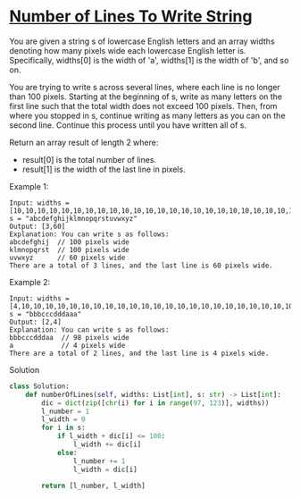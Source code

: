 # [Number of Lines To Write String](https://leetcode.com/problems/number-of-lines-to-write-string/)

You are given a string s of lowercase English letters and an array widths denoting how many pixels wide each lowercase 
English letter is. Specifically, widths[0] is the width of 'a', widths[1] is the width of 'b', and so on.

You are trying to write s across several lines, where each line is no longer than 100 pixels. Starting at the beginning 
of s, write as many letters on the first line such that the total width does not exceed 100 pixels. Then, from where you
stopped in s, continue writing as many letters as you can on the second line. Continue this process until you have 
written all of s.

Return an array result of length 2 where:

- result[0] is the total number of lines.
- result[1] is the width of the last line in pixels.

Example 1:
```
Input: widths = [10,10,10,10,10,10,10,10,10,10,10,10,10,10,10,10,10,10,10,10,10,10,10,10,10,10], 
s = "abcdefghijklmnopqrstuvwxyz"
Output: [3,60]
Explanation: You can write s as follows:
abcdefghij  // 100 pixels wide
klmnopqrst  // 100 pixels wide
uvwxyz      // 60 pixels wide
There are a total of 3 lines, and the last line is 60 pixels wide.
```
Example 2:
```
Input: widths = [4,10,10,10,10,10,10,10,10,10,10,10,10,10,10,10,10,10,10,10,10,10,10,10,10,10], s = "bbbcccdddaaa"
Output: [2,4]
Explanation: You can write s as follows:
bbbcccdddaa  // 98 pixels wide
a            // 4 pixels wide
There are a total of 2 lines, and the last line is 4 pixels wide.
```
Solution
```python
class Solution:
    def numberOfLines(self, widths: List[int], s: str) -> List[int]:
        dic = dict(zip([chr(i) for i in range(97, 123)], widths))
        l_number = 1
        l_width = 0
        for i in s:
            if l_width + dic[i] <= 100:
                l_width += dic[i]
            else:
                l_number += 1
                l_width = dic[i]

        return [l_number, l_width]
```